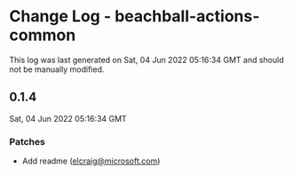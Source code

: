 # Change Log - beachball-actions-common

This log was last generated on Sat, 04 Jun 2022 05:16:34 GMT and should not be manually modified.

<!-- Start content -->

## 0.1.4

Sat, 04 Jun 2022 05:16:34 GMT

### Patches

- Add readme (elcraig@microsoft.com)
